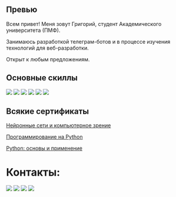 ## Превью

Всем привет! Меня зовут Григорий, студент Академического университета (ПМФ).

Занимаюсь разработкой телеграм-ботов и в процессе изучения технологий для веб-разработки.

Открыт к любым предложениям.

## Основные скиллы

![](https://img.shields.io/badge/Java-ED8B00?style=for-the-badge&logo=java&logoColor=white)
![](https://img.shields.io/badge/SQLite-07405E?style=for-the-badge&logo=sqlite&logoColor=white)
![](https://img.shields.io/badge/PostgreSQL-316192?style=for-the-badge&logo=postgresql&logoColor=white)
![](https://img.shields.io/badge/HTML5-E34F26?style=for-the-badge&logo=html5&logoColor=white)
![](https://img.shields.io/badge/CSS3-1572B6?style=for-the-badge&logo=css3&logoColor=white)
![](https://img.shields.io/badge/Bootstrap-563D7C?style=for-the-badge&logo=bootstrap&logoColor=white)



## Всякие сертификаты

[Нейронные сети и компьютерное зрение](https://stepik.org/cert/1280676)

[Программирование на Python](https://stepik.org/cert/1387876)

[Python: основы и применение](https://stepik.org/cert/1611782)

# Контакты:

[![](https://img.shields.io/badge/Gmail-D14836?style=for-the-badge&logo=gmail&logoColor=white)](mailto:gregoryshanin.job@gmail.com) [![](https://img.shields.io/badge/Telegram-2CA5E0?style=for-the-badge&logo=telegram&logoColor=white)](https://t.me/gggangfoman) [![](https://img.shields.io/badge/вконтакте-%232E87FB.svg?&style=for-the-badge&logo=vk&logoColor=white)](https://vk.com/zimch) [![](https://img.shields.io/badge/GitHub-100000?style=for-the-badge&logo=github&logoColor=white)](https://github.com/zimch)

